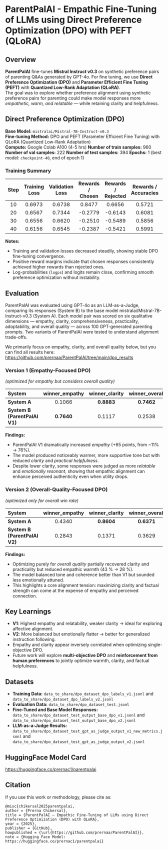 # ParentPalAI - Empathic Fine-Tuning of LLMs using Direct Preference Optimization (DPO) with PEFT (QLoRA)

## Overview
**ParentPalAI** fine-tunes **Mistral Instruct v0.3** on synthetic preference pairs of parenting Q&As generated by GPT-4o. For fine tuning, we use **Direct Preference Optimization (DPO)** and **Parameter Efficient Fine Tuning (PEFT)** with **Quantized Low-Rank Adaptation (QLoRA)**.  
The goal was to explore whether preference alignment using synthetic preference pairs for parenting could make model responses more *empathetic, warm, and relatable* — while retaining clarity and helpfulness.

## Direct Preference Optimization (DPO)

**Base Model:** `mistralai/Mistral-7B-Instruct-v0.3`  
**Fine-tuning Method:** DPO and PEFT (Parameter Efficient Fine Tuning) with QLoRA (Quantized Low-Rank Adaptation)  
**Compute:** Google Colab A100 (4-5 hrs) 
**Number of train samples:** 960
**Number of val samples:** 222
**Number of test samples:** 394
**Epochs:** 1 (best model: `checkpoint-40`, end of epoch 1)

### Training Summary

| Step | Training Loss | Validation Loss | Rewards / Chosen | Rewards / Rejected | Rewards / Accuracies | Rewards / Margins | Logps / Chosen | Logps / Rejected | Logits / Chosen | Logits / Rejected |
|:----:|:--------------:|:----------------:|:----------------:|:------------------:|:--------------------:|:-----------------:|:---------------:|:----------------:|:----------------:|:------------------:|
| 10 | 0.6973 | 0.6738 | 0.8477 | 0.6656 | 0.5721 | 0.1821 | -115.1141 | -109.9999 | -3.3297 | -3.3237 |
| 20 | 0.6567 | 0.7344 | -0.2779 | -0.6143 | 0.6081 | 0.3364 | -126.3695 | -122.7985 | -3.3193 | -3.3136 |
| 30 | 0.6556 | 0.6620 | -0.2510 | -0.5489 | 0.5856 | 0.2978 | -126.1010 | -122.1447 | -3.3344 | -3.3278 |
| 40 | 0.6156 | 0.6545 | -0.2387 | -0.5421 | 0.5991 | 0.3034 | -125.9780 | -122.0773 | -3.3344 | -3.3278 |

**Notes:**  
- Training and validation losses decreased steadily, showing stable DPO fine-tuning convergence.  
- Positive reward margins indicate that chosen responses consistently achieved higher rewards than rejected ones.  
- Log-probabilities (`logps`) and logits remain close, confirming smooth preference optimization without instability.

## Evaluation
ParentPalAI was evaluated using GPT-4o as an LLM-as-a-Judge, comparing its responses (System B) to the base model mistralai/Mistral-7B-Instruct-v0.3 (System A).
Each model pair was scored on six qualitative dimensions — empathy, clarity, comprehensiveness, practicality, adoptability, and overall quality — across 100 GPT-generated parenting prompts.
Two variants of ParentPalAI were tested to understand alignment trade-offs.

We primarily focus on empathy, clarity, and overall quality below, but you can find all results here: https://github.com/prernaa/ParentPalAI/tree/main/dpo_results

### **Version 1 (Empathy-Focused DPO)**  
*(optimized for empathy but considers overall quality)*  

| System | winner_empathy | winner_clarity | winner_overall |
|:-------|:---------------:|:---------------:|:---------------:|
| **System A** | 0.1066 | **0.8883** | **0.7462** |
| **System B (ParentPalAI V1)** | **0.7640** | 0.1117 | 0.2538 |

**Findings:**  
- ParentPalAI V1 dramatically increased *empathy* (+65 points, from ~11% → 76%).  
- The model produced noticeably warmer, more supportive tone but with reduced *clarity* and *practical helpfulness*.  
- Despite lower clarity, some responses were judged as more *relatable* and *emotionally resonant*, showing that empathic alignment can enhance perceived authenticity even when utility drops.

### **Version 2 (Overall-Quality-Focused DPO)**  
*(optimized only for overall win rate)*  

| System | winner_empathy | winner_clarity | winner_overall |
|:-------|:---------------:|:---------------:|:---------------:|
| **System A** | 0.4340 | **0.8604** | **0.6371** |
| **System B (ParentPalAI V2)** | 0.2843 | 0.1371 | 0.3629 |

**Findings:**  
- Optimizing purely for *overall quality* partially recovered clarity and practicality but reduced empathic warmth (43 % → 28 %).  
- The model balanced tone and coherence better than V1 but sounded less emotionally attuned.  
- This highlights a core alignment tension: maximizing clarity and factual strength can come at the expense of empathy and perceived connection.

## Key Learnings
- **V1**: Highest empathy and relatability, weaker clarity -> ideal for exploring affective alignment.  
- **V2**: More balanced but emotionally flatter -> better for generalized instruction following.  
- Empathy and clarity appear inversely correlated when optimizing single-objective DPO.  
- Future work will explore **multi-objective DPO** and **reinforcement from human preferences** to jointly optimize warmth, clarity, and factual helpfulness.

## Datasets
- **Training Data:** `data_to_share/dpo_dataset_dpo_labels_v1.jsonl` and `data_to_share/dpo_dataset_dpo_labels_v2.jsonl`
- **Evaluation Data:** `data_to_share/dpo_dataset_test.jsonl`  
- **Fine-Tuned and Base Model Responses:** `data_to_share/dpo_dataset_test_output_base_dpo_v1.jsonl` and `data_to_share/dpo_dataset_test_output_base_dpo_v2.jsonl` 
- **LLM-as-a-Judge Results:** `data_to_share/dpo_dataset_test_gpt_as_judge_output_v1_new_metrics.jsonl` and `data_to_share/dpo_dataset_test_gpt_as_judge_output_v2.jsonl`

## HuggingFace Model Card
https://huggingface.co/prernac1/parentpalai

## Citation
If you use this work or methodology, please cite as:
```plaintext
@misc{chikersal2025parentpalai,
author = {Prerna Chikersal},
title = {ParentPalAI — Empathic Fine-Tuning of LLMs using Direct Preference Optimization (DPO) with QLoRA},
year = {2025},
publisher = {GitHub},
howpublished = {\url{https://github.com/prernaa/ParentPalAI}},
note = {Hugging Face Model: https://huggingface.co/prernac1/parentpalai}
```



